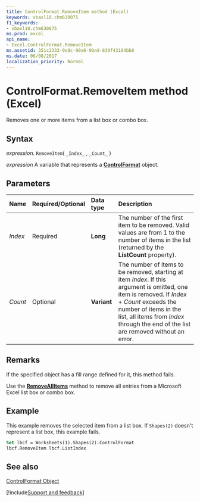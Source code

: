 ```yaml
---
title: ControlFormat.RemoveItem method (Excel)
keywords: vbaxl10.chm630075
f1_keywords:
- vbaxl10.chm630075
ms.prod: excel
api_name:
- Excel.ControlFormat.RemoveItem
ms.assetid: 351c2333-9e8c-90a6-90a9-839f43184bb8
ms.date: 06/08/2017
localization_priority: Normal
---
```



# ControlFormat.RemoveItem method (Excel)

Removes one or more items from a list box or combo box.


## Syntax

_expression_. `RemoveItem`( `_Index_` , `_Count_` )

_expression_ A variable that represents a **[ControlFormat](Excel.ControlFormat.md)** object.


## Parameters



|Name|Required/Optional|Data type|Description|
|:-----|:-----|:-----|:-----|
| _Index_|Required| **Long**|The number of the first item to be removed. Valid values are from 1 to the number of items in the list (returned by the  **ListCount** property).|
| _Count_|Optional| **Variant**|The number of items to be removed, starting at item  _Index_. If this argument is omitted, one item is removed. If  _Index_ + _Count_ exceeds the number of items in the list, all items from _Index_ through the end of the list are removed without an error.|

## Remarks

If the specified object has a fill range defined for it, this method fails.

Use the  **[RemoveAllItems](Excel.ControlFormat.RemoveAllItems.md)** method to remove all entries from a Microsoft Excel list box or combo box.


## Example

This example removes the selected item from a list box. If  `Shapes(2)` doesn't represent a list box, this example fails.


```vb
Set lbcf = Worksheets(1).Shapes(2).ControlFormat 
lbcf.RemoveItem lbcf.ListIndex
```


## See also


[ControlFormat Object](Excel.ControlFormat.md)

[!include[Support and feedback](~/includes/feedback-boilerplate.md)]